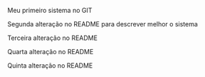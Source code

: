 Meu primeiro sistema no GIT

Segunda alteração no README para descrever melhor o sistema

Terceira alteração no README

Quarta alteração no README

Quinta alteração no README